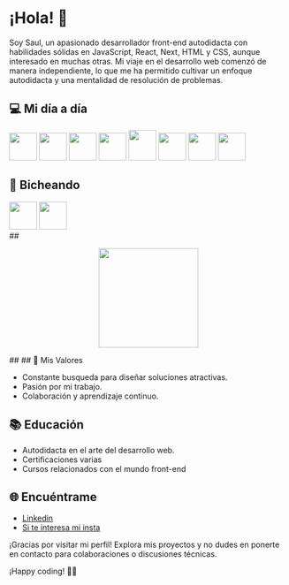 # ¡Hola! 👋

Soy Saul, un apasionado desarrollador front-end autodidacta con habilidades sólidas en JavaScript, React, Next, HTML y CSS, aunque interesado en muchas otras. Mi viaje en el desarrollo web comenzó de manera independiente, lo que me ha permitido cultivar un enfoque autodidacta y una mentalidad de resolución de problemas.

## 💻 Mi día a día
<div>
      <img
        height="50em"
        width="50em"
        src="https://diziglobalsolution.com/wp-content/uploads/2023/04/logo-css-3-1536.png"
      />
      <img
        height="50em"
        width="50em"
        src="https://www.datocms-assets.com/75941/1657707878-nextjs_logo.png"
      />
      <img
        height="50em"
        width="50em"
        src="https://files.raycast.com/nwt9ncojkvwmjfkaada8upafvpnu"
      />
      <img
        height="50em"
        width="50em"
        src="https://static-00.iconduck.com/assets.00/typescript-plain-icon-256x256-ypojgpyj.png"
      />
      <img
        height="55em"
        width="50em"
        src="https://res.cloudinary.com/thewebmaster/image/upload/c_scale,f_auto,q_auto:best,w_516/images/html/html5.png"
      />
      <img
        height="50em"
        width="50em"
        src="https://diziglobalsolution.com/wp-content/uploads/2023/04/logo-css-3-1536.png"
      />
      <img
        height="50em"
        width="50em"
        src="https://media.licdn.com/dms/image/D4D12AQEL9aeB8WqRaw/article-cover_image-shrink_600_2000/0/1685204779306?e=2147483647&v=beta&t=jr7Um-vZDvcgCCzx0a48zCEr3RtUyRVqelGOzrpL4bs"
      />
      <img
        height="50em"
        width="50em"
        src="https://upload.wikimedia.org/wikipedia/commons/thumb/4/47/React.svg/640px-React.svg.png"
      />
    </div>

## 🐛 Bicheando
<div>
 <img height="50em" width="50em" src="https://astro.js.org/astro.png" />
 <img
        height="50em"
        width="50em"
        src="https://victorroblesweb.es/wp-content/uploads/2018/01/nodejs-victorroblesweb.png"
      />
</div>
## 
<p align="center">
<a href="https://github.com/saulvg">

  <img height="180em" src="https://github-readme-stats-eight-theta.vercel.app/api/top-langs/?username=saulvg&layout=compact&langs_count=8&theme=algolia"/>
</a>
</p>
## 
## 🚀 Mis Valores

- Constante busqueda para diseñar soluciones atractivas.
- Pasión por mi trabajo.
- Colaboración y aprendizaje continuo.

## 📚 Educación

- Autodidacta en el arte del desarrollo web.
- Certificaciones varias
- Cursos relacionados con el mundo front-end

## 🌐 Encuéntrame

- <a href='https://www.linkedin.com/in/saul-vaquero-garvin-51a993225/'>Linkedin</a>
- <a href='https://www.instagram.com/lilbug.bug?utm_source=ig_web_button_share_sheet&igsh=ZDNlZDc0MzIxNw=='>Si te interesa mi insta </a>

¡Gracias por visitar mi perfil! Explora mis proyectos y no dudes en ponerte en contacto para colaboraciones o discusiones técnicas.

¡Happy coding! 🚀✨


